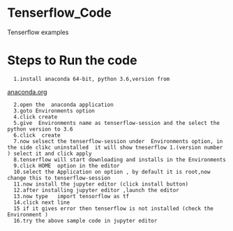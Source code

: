 # Tenserflow_Code
Tenserflow examples

# Steps to Run the code 
      1.install anaconda 64-bit, python 3.6,version from 
   [anaconda.org](https://anaconda.org/ )
  
      2.open the  anaconda application
      3.goto Environments option 
      4.click create 
      5.give  Environments name as tenserflow-session and the select the python version to 3.6
      6.click  create
      7.now selsect the tenserflow-session under  Environments option, in the side clikc uninstalled  it will show tneserflow 1.(version number ) select it and click apply
      8.tenserflow will start downloading and installs in the Environments 
      9.click HOME  option in the editor 
      10.select the Application on option , by default it is root,now change this to tenserflow-session
      11.now install the jupyter editor (click install button)
      12.after installing jupyter editor ,launch the editor 
      13.now type   import tensorflow as tf
      14.click next line 
      15 if it gives error then tenserflow is not installed (check the Environment )
      16.try the above sample code in jupyter editor

